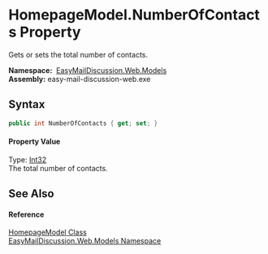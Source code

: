 HomepageModel.NumberOfContacts Property
=======================================
Gets or sets the total number of contacts.

  **Namespace:**  [EasyMailDiscussion.Web.Models][1]  
  **Assembly:** easy-mail-discussion-web.exe

Syntax
------

```csharp
public int NumberOfContacts { get; set; }
```

#### Property Value
Type: [Int32][2]  
 The total number of contacts. 

See Also
--------

#### Reference
[HomepageModel Class][3]  
[EasyMailDiscussion.Web.Models Namespace][1]  

[1]: ../README.md
[2]: https://docs.microsoft.com/dotnet/api/system.int32
[3]: README.md